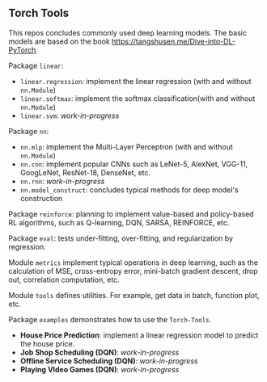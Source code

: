 ## Torch Tools
This repos concludes commonly used deep learning models. The basic models are based on the book 
https://tangshusen.me/Dive-into-DL-PyTorch.

Package ``linear``:
* ``linear.regression``: implement the linear regression (with and without ``nn.Module``)
* ``linear.softmax``: implement the softmax classification(with and without ``nn.Module``)
* ``linear.svm``: *work-in-progress*

Package ``nn``:
* ``nn.mlp``: implement the Multi-Layer Perceptron (with and without ``nn.Module``)
* ``nn.cnn``: implement popular CNNs such as LeNet-5, AlexNet, VGG-11, GoogLeNet, ResNet-18, DenseNet, etc.
* ``nn.rnn``: *work-in-progress*
* ``nn.model_construct``: concludes typical methods for deep model's construction

Package ``reinforce``: planning to implement value-based and policy-based RL algorithms, such as 
Q-learning, DQN, SARSA, REINFORCE, etc.

Package ``eval``: tests under-fitting, over-fitting, and regularization by regression.

Module ``metrics`` implement typical operations in deep learning, such as the calculation of 
MSE, cross-entropy error, mini-batch gradient descent, drop out, correlation computation, etc.

Module ``tools`` defines utilities. For example, get data in batch, function plot, etc.

Package ``examples`` demonstrates how to use the ``Torch-Tools``. 
* **House Price Prediction**: implement a linear regression model to predict the house price.
* **Job Shop Scheduling (DQN)**: *work-in-progress*
* **Offline Service Scheduling (DQN)**: *work-in-progress*
* **Playing VIdeo Games (DQN)**: *work-in-progress*
